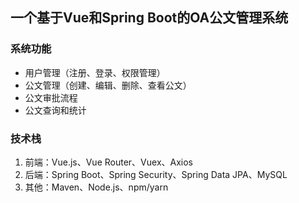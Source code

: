 ## 一个基于Vue和Spring Boot的OA公文管理系统

### 系统功能

- 用户管理（注册、登录、权限管理）
- 公文管理（创建、编辑、删除、查看公文）
- 公文审批流程
- 公文查询和统计

### 技术栈

1. 前端：Vue.js、Vue Router、Vuex、Axios
2. 后端：Spring Boot、Spring Security、Spring Data JPA、MySQL
3. 其他：Maven、Node.js、npm/yarn
